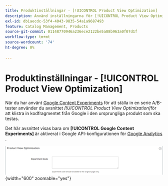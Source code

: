 ```yaml
---
title: Produktinställningar - [!UICONTROL Product View Optimization]
description: Använd inställningarna för [!UICONTROL Product View Optimization] för att konfigurera en serie A/B-tester med Google Content Experiments för en produkt.
exl-id: db1aecdc-53f4-4043-9835-54a1a9687493
feature: Catalog Management, Products
source-git-commit: 01148770946a236ece2122be5a88b963a0f07d1f
workflow-type: tm+mt
source-wordcount: '74'
ht-degree: 0%

---
```


# Produktinställningar - [!UICONTROL Product View Optimization]

När du har använt [Google Content Experiments](../merchandising-promotions/google-content-experiments.md) för att ställa in en serie A/B-tester använder du avsnittet _[!UICONTROL Product View Optimization]_&#x200B;för att klistra in kodfragmentet från Google i den ursprungliga produkt som ska testas.

Det här avsnittet visas bara om **[!UICONTROL Google Content Experiments]** är aktiverat i Google API-konfigurationen för [Google Analytics ](../merchandising-promotions/google-analytics.md).

![Optimering av produktvy](./assets/product-view-optimization.png){width="600" zoomable="yes"}
